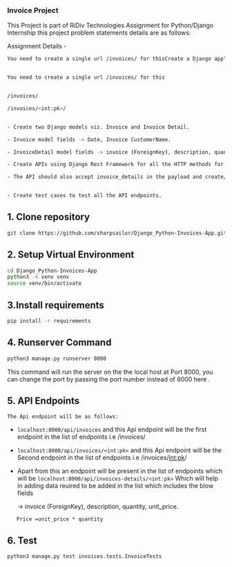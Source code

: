 ### Invoice Project

This Project is part of RiDiv Technologies Assignment for Python/Django Internship
this project problem statements details are as follows:

Assignment Details -


```bash
You need to create a single url /invoices/ for thisCreate a Django application (Django Rest Framework) using the given information:


You need to create a single url /invoices/ for this


/invoices/

/invoices/<int:pk>/


- Create two Django models viz. Invoice and Invoice Detail.

- Invoice model fields -> Date, Invoice CustomerName.

- InvoiceDetail model fields -> invoice (ForeignKey), description, quantity, unit_price, price.

- Create APIs using Django Rest Framework for all the HTTP methods for the invoice models.

- The API should also accept invoice_details in the payload and create/update the associated invoice details too


- Create test cases to test all the API endpoints.
```

## 1. Clone repository

```bash
git clone https://github.com/sharpsailor/Django_Python-Invoices-App.git 
```
## 2. Setup Virtual Environment
```bash
cd Django_Python-Invoices-App
python3 -m venv venv 
source venv/bin/activate
```
## 3.Install requirements
```bash
pip install -r requirements
```

## 4. Runserver Command
```bash
python3 manage.py runserver 8000
```
 This command will run the server on the the local host at Port 8000, you can change the port by passing the port number instead of 8000 here .

## 5. API Endpoints 
    The Api endpoint will be as follows:
- ```localhost:8000/api/invoices``` and this Api endpoint will be the first endpoint  in the list of endpoints i.e /invoices/

- ```localhost:8000/api/invoices/<int:pk>``` and this Api endpoint will be the Second 
endpoint  in the list of endpoints i.e /invoices/<int:pk>/


- Apart from this an endpoint will be present in the list of endpoints which will be
```localhost:8000/api/invoices-details/<int:pk>``` Which will help in adding data reuired to be added in the list which includes the blow fields
    
    -> invoice (ForeignKey), description, quantity, unit_price.

 ```   Price is calculated from the the unit price and quantity
    Price =unit_price * quantity
 ```  

## 6. Test

```bash
python3 manage.py test invoices.tests.InvoiceTests 
```
